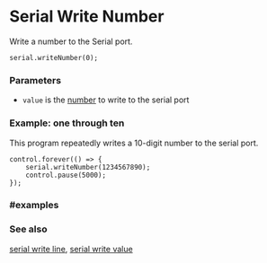 # Serial Write Number

Write a number to the Serial port.

```sig
serial.writeNumber(0);
```

### Parameters

* `value` is the [number](/types/number) to write to the serial port

### Example: one through ten

This program repeatedly writes a 10-digit number to the serial port.

```blocks
control.forever(() => {
    serial.writeNumber(1234567890);
    control.pause(5000);
});
```

### #examples

### See also

[serial write line](/reference/serial/write-line),
[serial write value](/reference/serial/write-value)

